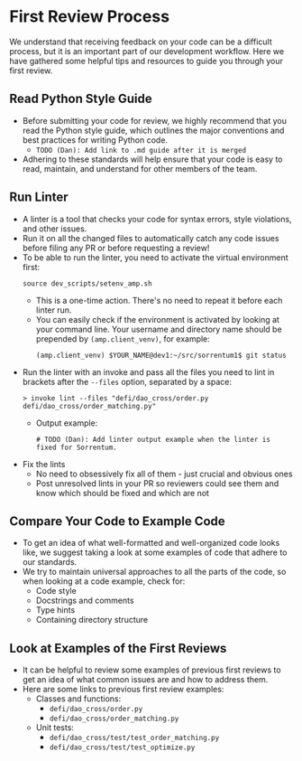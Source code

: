 # First Review Process

We understand that receiving feedback on your code can be a difficult process, but it is an important part of our development workflow. Here we have gathered some helpful tips and resources to guide you through your first review.

## Read Python Style Guide

- Before submitting your code for review, we highly recommend that you read the Python style guide, which outlines the major conventions and best practices for writing Python code.
  - `TODO (Dan): Add link to .md guide after it is merged`
- Adhering to these standards will help ensure that your code is easy to read, maintain, and understand for other members of the team.

## Run Linter

- A linter is a tool that checks your code for syntax errors, style violations, and other issues.
- Run it on all the changed files to automatically catch any code issues before filing any PR or before requesting a review!
- To be able to run the linter, you need to activate the virtual environment first:
  ```
  source dev_scripts/setenv_amp.sh
  ```
  - This is a one-time action. There's no need to repeat it before each linter run.
  - You can easily check if the environment is activated by looking at your command line. Your username and directory name should be prepended by `(amp.client_venv)`, for example:
    ```
    (amp.client_venv) $YOUR_NAME@dev1:~/src/sorrentum1$ git status
    ```
- Run the linter with an invoke and pass all the files you need to lint in brackets after the `--files` option, separated by a space:
  ```
  > invoke lint --files "defi/dao_cross/order.py defi/dao_cross/order_matching.py"
  ```
  - Output example:
    ```
    # TODO (Dan): Add linter output example when the linter is fixed for Sorrentum.
    ```
- Fix the lints
  - No need to obsessively fix all of them - just crucial and obvious ones
  - Post unresolved lints in your PR so reviewers could see them and know which should be fixed and which are not

## Compare Your Code to Example Code

- To get an idea of what well-formatted and well-organized code looks like, we suggest taking a look at some examples of code that adhere to our standards.
- We try to maintain universal approaches to all the parts of the code, so when looking at a code example, check for:
  - Code style
  - Docstrings and comments
  - Type hints
  - Containing directory structure

## Look at Examples of the First Reviews

- It can be helpful to review some examples of previous first reviews to get an idea of what common issues are and how to address them.
- Here are some links to previous first review examples:
  - Classes and functions:
    - `defi/dao_cross/order.py`
    - `defi/dao_cross/order_matching.py`
  - Unit tests:
    - `defi/dao_cross/test/test_order_matching.py`
    - `defi/dao_cross/test/test_optimize.py`